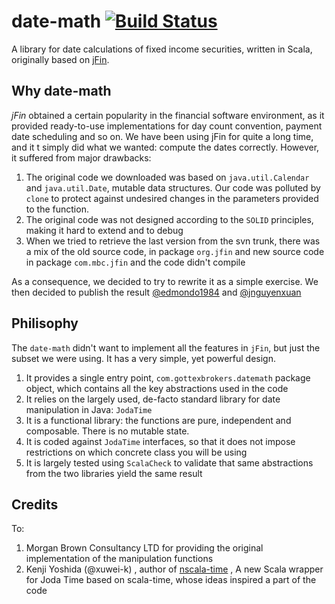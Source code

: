 date-math  [![Build Status](https://travis-ci.org/GBSA/date-math.png?branch=master)](https://travis-ci.org/GBSA/date-math)
========

A library for date calculations of fixed income securities, written in Scala, originally based on [jFin](http://jfin.org/wp/).




Why date-math
-------
*jFin* obtained a certain popularity in the financial software environment, as it provided ready-to-use implementations for day count convention, payment date scheduling and so on. We have been using jFin for quite a long time, and it t simply did what we wanted: compute the dates correctly. However, it suffered from major drawbacks:


1. The original code we downloaded was based on `java.util.Calendar` and `java.util.Date`, mutable data structures. Our code was polluted by `clone` to protect against undesired changes in the parameters provided to the function.
2. The original code was not designed according to the `SOLID` principles, making it hard to extend and to debug
3. When we tried to retrieve the last version from the svn trunk, there was a mix of the old source code, in package `org.jfin` and new source code in package `com.mbc.jfin` and the code didn't compile


As a consequence, we decided to try to rewrite it as a simple exercise. We then decided to publish the result
[@edmondo1984](https://github.com/edmondo1984) and [@jnguyenxuan](https://github.com/jnguyenx)

Philisophy
-----------
The `date-math` didn't want to implement all the features in `jFin`, but just the subset we were using. It has a very simple, yet powerful design.

1.  It provides a single entry point, `com.gottexbrokers.datemath` package object, which contains all the key abstractions used in the code
2.  It relies on the largely used, de-facto standard library for date manipulation in Java: `JodaTime` 
3.  It is a functional library: the functions are pure, independent and composable. There is no mutable state. 
4.  It is coded against `JodaTime` interfaces, so that it does not impose restrictions on which concrete class you will be using
5.  It is largely tested using `ScalaCheck` to validate that same abstractions from the two libraries yield the same result



Credits
----------

To:

1. Morgan Brown Consultancy LTD for providing the original implementation of the manipulation functions
2. Kenji Yoshida (@xuwei-k) , author of [nscala-time](https://github.com/nscala-time/nscala-time)  , A new Scala wrapper for Joda Time based on scala-time, whose ideas inspired a part of the code 
 
